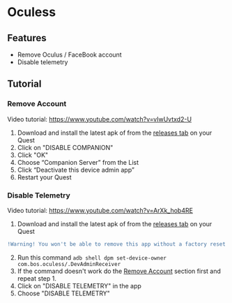 # Oculess

## Features
- Remove Oculus / FaceBook account
- Disable telemetry

## Tutorial

### Remove Account
Video tutorial: https://www.youtube.com/watch?v=vIwUvtxd2-U
1. Download and install the latest apk of from the [releases tab](https://github.com/basti564/Oculess/releases/) on your Quest
2. Click on "DISABLE COMPANION"
3. Click "OK"
4. Choose “Companion Server” from the List
5. Click “Deactivate this device admin app”
6. Restart your Quest

### Disable Telemetry
Video tutorial: https://www.youtube.com/watch?v=ArXk_hob4RE
1. Download and install the latest apk of from the [releases tab](https://github.com/basti564/Oculess/releases/) on your Quest
```diff 
!Warning! You won't be able to remove this app without a factory reset after running the following command
```
2. Run this command ```adb shell dpm set-device-owner com.bos.oculess/.DevAdminReceiver```
3. If the command doesn't work do the [Remove Account](https://github.com/basti564/Oculess#remove-account) section first and repeat step 1.
4. Click on "DISABLE TELEMETRY" in the app
5. Choose "DISABLE TELEMETRY"
